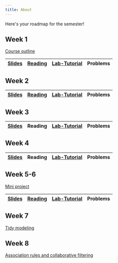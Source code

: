 ```yaml
---
title: About
---
```


Here's your roadmap for the semester!

## Week 1

[Course outline](/DM.docx)

|[Slides](/L1/L1.pdf)    	|  [Reading](https://cran.r-project.org/web/packages/naniar/readme/README.html) | [Lab-Tutorial](/lab1.html) | Problems 
|:-:	|:-:	|:-:	|:-:|

## Week 2

|[Slides](/L2/L2.pdf)    	|  [Reading](https://juliasilge.com/blog/wind-turbine/) | [Lab-Tutorial](/lab2.html) | Problems 
|:-:	|:-:	|:-:	|:-:|

## Week 3

|[Slides](/L3/L3.pdf)    	|  Reading | [Lab-Tutorial](/L3lab.R) | Problems 
|:-:	|:-:	|:-:	|:-:|

## Week 4

|[Slides](/L4.pdf)    	|  Reading | [Lab-Tutorial](/L4lab.R) | Problems 
|:-:	|:-:	|:-:	|:-:|

## Week 5-6

[Mini project](/miniproject.html)

|[Slides](/L5.pdf)    	|  [Reading](https://topepo.github.io/caret/available-models.html) | [Lab-Tutorial](/lab5.html) | Problems 
|:-:	|:-:	|:-:	|:-:|

## Week 7

[Tidy modeling](/tidymodels/tidymodels.html)


## Week 8

[Association rules and collaborative filtering](/arcf.html)
